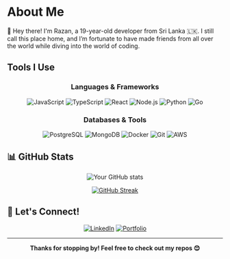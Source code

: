 # About Me

👋 Hey there! I'm Razan, a 19-year-old developer from Sri Lanka 🇱🇰. I still call this place home, and I’m fortunate to have made friends from all over the world while diving into the world of coding.

## Tools I Use
<div align="center">

### Languages & Frameworks
![JavaScript](https://img.shields.io/badge/JavaScript-F7DF1E?style=for-the-badge&logo=javascript&logoColor=black)
![TypeScript](https://img.shields.io/badge/TypeScript-007ACC?style=for-the-badge&logo=typescript&logoColor=white)
![React](https://img.shields.io/badge/React-20232A?style=for-the-badge&logo=react&logoColor=61DAFB)
![Node.js](https://img.shields.io/badge/Node.js-43853D?style=for-the-badge&logo=node.js&logoColor=white)
![Python](https://img.shields.io/badge/Python-3776AB?style=for-the-badge&logo=python&logoColor=white)
![Go](https://img.shields.io/badge/Go-00ADD8?style=for-the-badge&logo=go&logoColor=white)

### Databases & Tools
![PostgreSQL](https://img.shields.io/badge/PostgreSQL-316192?style=for-the-badge&logo=postgresql&logoColor=white)
![MongoDB](https://img.shields.io/badge/MongoDB-4EA94B?style=for-the-badge&logo=mongodb&logoColor=white)
![Docker](https://img.shields.io/badge/Docker-2496ED?style=for-the-badge&logo=docker&logoColor=white)
![Git](https://img.shields.io/badge/Git-F05032?style=for-the-badge&logo=git&logoColor=white)
![AWS](https://img.shields.io/badge/AWS-232F3E?style=for-the-badge&logo=amazon-aws&logoColor=white)

</div>

## 📊 GitHub Stats
<div align="center">
  
![Your GitHub stats](https://github-readme-stats.vercel.app/api?username=hacxk&show_icons=true&theme=tokyonight)
  
[![GitHub Streak](https://github-readme-streak-stats.herokuapp.com/?user=hacxk&theme=tokyonight)](https://git.io/streak-stats)

</div>

## 🤝 Let's Connect!
<div align="center">
  
[![LinkedIn](https://img.shields.io/badge/LinkedIn-0077B5?style=for-the-badge&logo=linkedin&logoColor=white)](https://linkedin.com/in/razan-dev)
[![Portfolio](https://img.shields.io/badge/Portfolio-FF5722?style=for-the-badge&logo=google-chrome&logoColor=white)](https://razan.vercel.app/)

</div>

---
<div align="center">
  <b>Thanks for stopping by! Feel free to check out my repos 😊</b>
</div>

